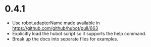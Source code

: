 0.4.1
=====

* Use robot.adapterName made available in https://github.com/github/hubot/pull/663
* Explicitly load the hubot script so it supports the help command.
* Break up the docs into separate files for examples.
